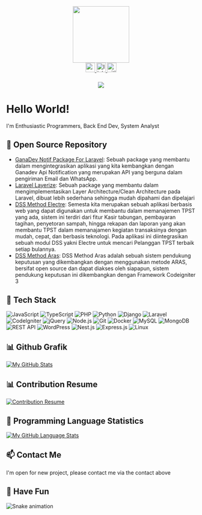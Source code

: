 <div align="center">
  <img height="150" src="https://camo.githubusercontent.com/62da68eb62b1e5f175f7d1f0191dd89a653d7908feb22d37d4a0ab07365d6791/68747470733a2f2f6d656469612e67697068792e636f6d2f6d656469612f4d3967624264396e6244724f5475314d71782f67697068792e676966"  />
</div>

<div align="center">
  <a href="https://g.dev/deyan-ardi">
    <img src="https://img.shields.io/static/v1?message=Google Developer Profile&logo=google&label=&color=4285F4&logoColor=white&labelColor=&style=for-the-badge" height="25" alt="google logo" />
  </a>
  <a href="https://s.id/deyan-ardi">
    <img src="https://img.shields.io/static/v1?message=Linktree&logo=linktree&label=&color=39E09B&logoColor=white&labelColor=&style=for-the-badge" height="25" alt="linktree logo" />
  </a>
  <a href="https://gitlab.com/deyan-ardi">
    <img src="https://img.shields.io/static/v1?message=Gitlab Profile&logo=gitlab&label=&color=FC6D26&logoColor=white&labelColor=&style=for-the-badge" height="25" alt="gitlab logo" />
  </a>
</div>


###
<div align="center">
  <img src="https://visitor-badge.laobi.icu/badge?page_id=deyan-ardi.deyan-ardi"  />
</div>

# Hello World!
I'm Enthusiastic Programmers, Back End Dev, System Analyst

## 🚀 Open Source Repository

- [GanaDev Notif Package For Laravel](https://github.com/deyan-ardi/ganadev-notif): Sebuah package yang membantu dalam mengintegrasikan aplikasi yang kita kembangkan dengan Ganadev Api Notification yang merupakan API yang berguna dalam pengiriman Email dan WhatsApp.
- [Laravel Layerize](https://github.com/deyan-ardi/laravel-layerize): Sebuah package yang membantu dalam mengimplementasikan Layer Architecture/Clean Architecture pada Laravel, dibuat lebih sederhana sehingga mudah dipahami dan dipelajari
- [DSS Method Electre](https://github.com/deyan-ardi/semesta-kita): Semesta kita merupakan sebuah aplikasi berbasis web yang dapat digunakan untuk membantu dalam memanajemen TPST yang ada, sistem ini terdiri dari fitur Kasir tabungan, pembayaran tagihan, penyetoran sampah, hingga rekapan dan laporan yang akan membantu TPST dalam memanajamen kegiatan transaksinya dengan mudah, cepat, dan berbasis teknologi. Pada aplikasi ini diintegrasikan sebuah modul DSS yakni Electre untuk mencari Pelanggan TPST terbaik setiap bulannya.
- [DSS Method Aras](https://github.com/deyan-ardi/sim-spk-aras-ci): DSS Method Aras adalah sebuah sistem pendukung keputusan yang dikembangkan dengan menggunakan metode ARAS, bersifat open source dan dapat diakses oleh siapapun, sistem pendukung keputusan ini dikembangkan dengan Framework Codeigniter 3

## 🔧 Tech Stack
![JavaScript](https://img.shields.io/badge/-JavaScript-F7DF1E?style=flat&logo=javascript&logoColor=black)
![TypeScript](https://img.shields.io/badge/-TypeScript-3178C6?style=flat&logo=typescript&logoColor=white)
![PHP](https://img.shields.io/badge/-PHP-777BB4?style=flat&logo=php&logoColor=white)
![Python](https://img.shields.io/badge/-Python-3776AB?style=flat&logo=python&logoColor=white)
![Django](https://img.shields.io/badge/-Django-092E20?style=flat&logo=django&logoColor=white)
![Laravel](https://img.shields.io/badge/-Laravel-FF2D20?style=flat&logo=laravel&logoColor=white)
![CodeIgniter](https://img.shields.io/badge/-CodeIgniter-EE4323?style=flat&logo=codeigniter&logoColor=white)
![jQuery](https://img.shields.io/badge/-jQuery-0769AD?style=flat&logo=jquery&logoColor=white)
![Node.js](https://img.shields.io/badge/-Node.js-339933?style=flat&logo=node.js&logoColor=white)
![Git](https://img.shields.io/badge/-Git-F05032?style=flat&logo=git&logoColor=white)
![Docker](https://img.shields.io/badge/-Docker-2496ED?style=flat&logo=docker&logoColor=white)
![MySQL](https://img.shields.io/badge/-MySQL-4479A1?style=flat&logo=mysql&logoColor=white)
![MongoDB](https://img.shields.io/badge/-MongoDB-47A248?style=flat&logo=mongodb&logoColor=white)
![REST API](https://img.shields.io/badge/-REST%20API-009688?style=flat&logo=api&logoColor=white)
![WordPress](https://img.shields.io/badge/-WordPress-21759B?style=flat&logo=wordpress&logoColor=white)
![Nest.js](https://img.shields.io/badge/-Nest.js-E0234E?style=flat&logo=nestjs&logoColor=white)
![Express.js](https://img.shields.io/badge/-Express.js-000000?style=flat&logo=express&logoColor=white)
![Linux](https://img.shields.io/badge/-Linux-FCC624?style=flat&logo=linux&logoColor=white)

## 📊 Github Grafik
[![My GitHub Stats](https://github-readme-stats.vercel.app/api/?username=deyan-ardi&count_private=true&theme=tokyonight&showicons=true)]()

## 📊 Contribution Resume
[![Contribution Resume](https://streak-stats.demolab.com?user=deyan-ardi&locale=en&mode=daily&theme=dark&hide_border=false&border_radius=5&order=3)](https://github.com/deyan-ardi)

## 🔧 Programming Language Statistics

[![My GitHub Language Stats](https://github-readme-stats.vercel.app/api/top-langs/?username=deyan-ardi&langs_count=5&theme=tokyonight)]()

## 📫 Contact Me
I'm open for new project, please contact me via the contact above

## 🎉 Have Fun
<img src="https://raw.githubusercontent.com/deyan-ardi/deyan-ardi/output/snake.svg" alt="Snake animation" />
